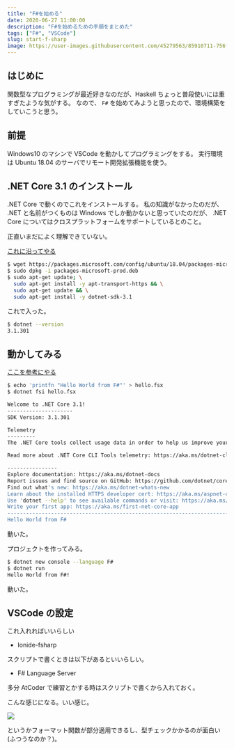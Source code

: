 ```yaml
---
title: "F#を始める"
date: 2020-06-27 11:00:00
description: "F#を始めるための手順をまとめた"
tags: ["F#", "VSCode"]
slug: start-f-sharp
image: https://user-images.githubusercontent.com/45279563/85910711-756f8900-b85b-11ea-8bd3-df0e8745aa27.png
---
```


## はじめに

関数型なプログラミングが最近好きなのだが、Haskell ちょっと普段使いには重すぎたような気がする。
なので、 `F#` を始めてみようと思ったので、環境構築をしていこうと思う。

## 前提

Windows10 のマシンで VSCode を動かしてプログラミングをする。
実行環境は Ubuntu 18.04 のサーバでリモート開発拡張機能を使う。

## .NET Core 3.1 のインストール

.NET Core で動くのでこれをインストールする。
私の知識がなかったのだが、 .NET と名前がつくものは Windows でしか動かないと思っていたのだが、 .NET Core についてはクロスプラットフォームをサポートしているとのこと。

正直いまだによく理解できていない。

[これに沿ってやる](https://docs.microsoft.com/ja-jp/dotnet/core/install/linux-ubuntu#1804-)

```bash
$ wget https://packages.microsoft.com/config/ubuntu/18.04/packages-microsoft-prod.$ deb -O packages-microsoft-prod.deb
$ sudo dpkg -i packages-microsoft-prod.deb
$ sudo apt-get update; \
  sudo apt-get install -y apt-transport-https && \
  sudo apt-get update && \
  sudo apt-get install -y dotnet-sdk-3.1
```

これで入った。

```bash
$ dotnet --version
3.1.301
```

## 動かしてみる

[ここを参考にやる](https://fsharp.org/use/linux/)

```bash
$ echo 'printfn "Hello World from F#"' > hello.fsx
$ dotnet fsi hello.fsx

Welcome to .NET Core 3.1!
---------------------
SDK Version: 3.1.301

Telemetry
---------
The .NET Core tools collect usage data in order to help us improve your experience. The data is anonymous. It is collected by Microsoft and shared with the community. You can opt-out of telemetry by setting the DOTNET_CLI_TELEMETRY_OPTOUT environment variable to '1' or 'true' using your favorite shell.

Read more about .NET Core CLI Tools telemetry: https://aka.ms/dotnet-cli-telemetry

----------------
Explore documentation: https://aka.ms/dotnet-docs
Report issues and find source on GitHub: https://github.com/dotnet/core
Find out what's new: https://aka.ms/dotnet-whats-new
Learn about the installed HTTPS developer cert: https://aka.ms/aspnet-core-https
Use 'dotnet --help' to see available commands or visit: https://aka.ms/dotnet-cli-docs
Write your first app: https://aka.ms/first-net-core-app
--------------------------------------------------------------------------------------
Hello World from F#
```

動いた。

プロジェクトを作ってみる。

```bash
$ dotnet new console --language F#
$ dotnet run
Hello World from F#!
```

動いた。

## VSCode の設定

これ入れればいいらしい

- Ionide-fsharp

スクリプトで書くときは以下があるといいらしい。

- F# Language Server

多分 AtCoder で練習とかする時はスクリプトで書くから入れておく。

こんな感じになる。いい感じ。

![](https://user-images.githubusercontent.com/45279563/85912314-9e494b80-b866-11ea-8ede-802bd5b0f65e.PNG)

というかフォーマット関数が部分適用できるし、型チェックかかるのが面白い (ふつうなのか？)。
